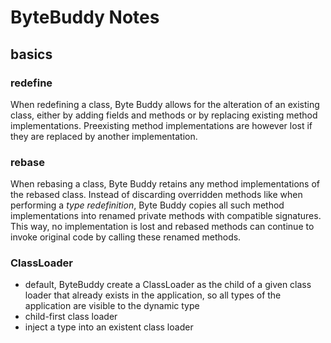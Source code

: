 # ByteBuddy Notes

## basics

### redefine

When redefining a class, Byte Buddy allows for the alteration of an existing class, either by adding fields and methods or by replacing existing method implementations. Preexisting method implementations are however lost if they are replaced by another implementation.

### rebase

When rebasing a class, Byte Buddy retains any method implementations of the rebased class. Instead of discarding overridden methods like when performing a *type redefinition*, Byte Buddy copies all such method implementations into renamed private methods with compatible signatures. This way, no implementation is lost and rebased methods can continue to invoke original code by calling these renamed methods. 





### ClassLoader

- default, ByteBuddy create a ClassLoader as the child of a given class loader that already exists in the application, so all types of the application are visible to the dynamic type
- child-first class loader
- inject a type into an existent class loader

